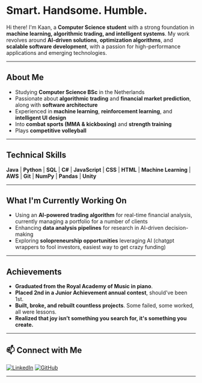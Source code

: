 # Smart. Handsome. Humble.  

Hi there! I'm Kaan, a **Computer Science student** with a strong foundation in **machine learning, algorithmic trading, and intelligent systems**. My work revolves around **AI-driven solutions**, **optimization algorithms**, and **scalable software development**, with a passion for high-performance applications and emerging technologies.  

---

## About Me  

- Studying **Computer Science BSc** in the Netherlands  
- Passionate about **algorithmic trading** and **financial market prediction**, along with **software architecture**  
- Experienced in **machine learning**, **reinforcement learning**, and **intelligent UI design**  
- Into **combat sports (MMA & kickboxing)** and **strength training**  
- Plays **competitive volleyball**   

---

## Technical Skills  

**Java** | **Python** | **SQL** | **C#** | **JavaScript** | **CSS** | **HTML** | **Machine Learning** | **AWS** | **Git** | **NumPy** | **Pandas** | **Unity**  

---

## What I'm Currently Working On  

- Using an **AI-powered trading algorithm** for real-time financial analysis, currently managing a portfolio for a number of clients  
- Enhancing **data analysis pipelines** for research in AI-driven decision-making  
- Exploring **solopreneurship opportunities** leveraging AI (chatgpt wrappers to fool investors, easiest way to get crazy funding)  

---

## Achievements  

- **Graduated from the Royal Academy of Music in piano**.
- **Placed 2nd in a Junior Achievement annual contest**, should’ve been 1st. 
- **Built, broke, and rebuilt countless projects**. Some failed, some worked, all were lessons.  
- **Realized that joy isn’t something you search for, it's something you create.**  

---

## 📫 Connect with Me  

[![LinkedIn](https://img.shields.io/badge/LinkedIn-Connect-blue?style=flat&logo=linkedin)](www.linkedin.com/in/mustafa-kaan-basaran-542987330)
[![GitHub](https://img.shields.io/badge/GitHub-Follow-black?style=flat&logo=github)](https://github.com/MKBasaran)  

---
